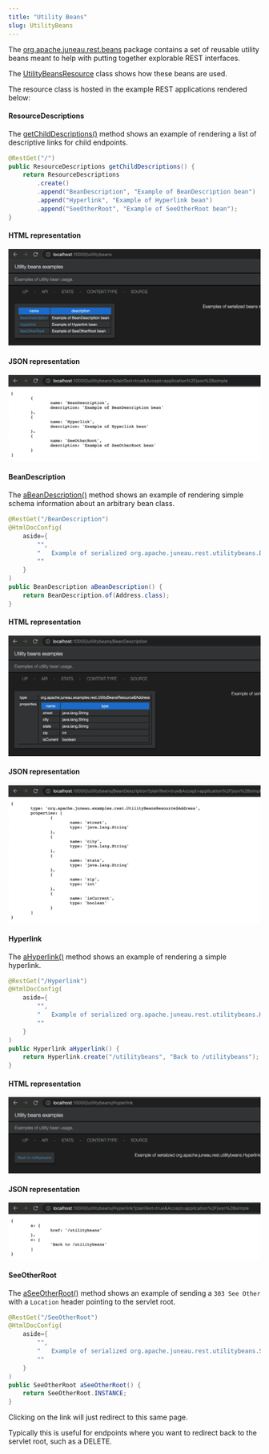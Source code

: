 ```yaml
---
title: "Utility Beans"
slug: UtilityBeans
---
```


The <a href="/site/apidocs/org/apache/juneau/rest/beans/package-summary.html" target="_blank">org.apache.juneau.rest.beans</a> package contains a set of reusable utility beans meant to
help with putting together explorable REST interfaces.

The <a href="/site/apidocs/org/apache/juneau/examples/rest/UtilityBeansResource.html" target="_blank">UtilityBeansResource</a> class shows how these
beans are used.

The resource class is hosted in the example REST applications rendered below:

#### ResourceDescriptions

The [getChildDescriptions()](API_DOCS/org/apache/juneau/examples/rest/UtilityBeansResource.html#getChildDescriptions()) method shows an example of rendering a list of descriptive links for child endpoints.

```java
@RestGet("/")
public ResourceDescriptions getChildDescriptions() {
    return ResourceDescriptions
        .create()
        .append("BeanDescription", "Example of BeanDescription bean")
        .append("Hyperlink", "Example of Hyperlink bean")
        .append("SeeOtherRoot", "Example of SeeOtherRoot bean");
}
```

#### HTML representation

![Utility Beans HTML](/img/doc-files/jrs.UtilityBeans.png)

#### JSON representation

![Utility Beans JSON](/img/doc-files/jrs.UtilityBeans.json.png)

#### BeanDescription

The [aBeanDescription()](API_DOCS/org/apache/juneau/examples/rest/UtilityBeansResource.html#aBeanDescription())
method shows an example of rendering simple schema information about an arbitrary bean class.

```java
@RestGet("/BeanDescription")
@HtmlDocConfig(
    aside={
        "",
        "	Example of serialized org.apache.juneau.rest.utilitybeans.BeanDescription bean.",
        ""
    }
)
public BeanDescription aBeanDescription() {
    return BeanDescription.of(Address.class);
}
```

#### HTML representation

![Bean Description HTML](/img/doc-files/jrs.UtilityBeans.BeanDescription.png)

#### JSON representation

![Bean Description JSON](/img/doc-files/jrs.UtilityBeans.BeanDescription.json.png)

#### Hyperlink

The [aHyperlink()](API_DOCS/org/apache/juneau/examples/rest/UtilityBeansResource.html#aHyperlink()) method shows an
example of rendering a simple hyperlink.

```java
@RestGet("/Hyperlink")
@HtmlDocConfig(
    aside={
        "",
        "	Example of serialized org.apache.juneau.rest.utilitybeans.Hyperlink bean.",
        ""
    }
)
public Hyperlink aHyperlink() {
    return Hyperlink.create("/utilitybeans", "Back to /utilitybeans");
}
```

#### HTML representation

![Hyperlink HTML](/img/doc-files/jrs.UtilityBeans.Hyperlink.png)

#### JSON representation

![Hyperlink JSON](/img/doc-files/jrs.UtilityBeans.Hyperlink.json.png)

#### SeeOtherRoot

The [aSeeOtherRoot()](API_DOCS/org/apache/juneau/examples/rest/UtilityBeansResource.html#aSeeOtherRoot()) method
shows an example of sending a `303 See Other` with a `Location` header pointing to the servlet root.

```java
@RestGet("/SeeOtherRoot")
@HtmlDocConfig(
    aside={
        "",
        "	Example of serialized org.apache.juneau.rest.utilitybeans.SeeOtherRoot bean.",
        ""
    }
)
public SeeOtherRoot aSeeOtherRoot() {
    return SeeOtherRoot.INSTANCE;
}
```

Clicking on the link will just redirect to this same page.

Typically this is useful for endpoints where you want to redirect back to the servlet root, such as a DELETE.
